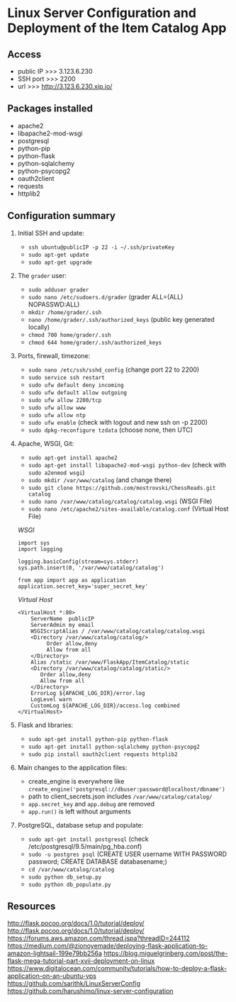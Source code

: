 # Linux Server Configuration and Deployment of the Item Catalog App

## Access

- public IP >>> 3.123.6.230
- SSH port >>> 2200
- url >>> http://3.123.6.230.xip.io/

## Packages installed

- apache2
- libapache2-mod-wsgi
- postgresql
- python-pip
- python-flask 
- python-sqlalchemy 
- python-psycopg2
- oauth2client 
- requests 
- httplib2

## Configuration summary

1. Initial SSH and update:
   - `ssh ubuntu@publicIP -p 22 -i ~/.ssh/privateKey`
   - `sudo apt-get update`
   - `sudo apt-get upgrade`

2. The `grader` user:
   - `sudo adduser grader`
   - `sudo nano /etc/sudoers.d/grader` (grader ALL=(ALL) NOPASSWD:ALL)
   - `mkdir /home/grader/.ssh`
   - `nano /home/grader/.ssh/authorized_keys` (public key generated locally)
   - `chmod 700 home/grader/.ssh`
   - `chmod 644 home/grader/.ssh/authorized_keys`

3. Ports, firewall, timezone:
   - `sudo nano /etc/ssh/sshd_config` (change port 22 to 2200)
   - `sudo service ssh restart`
   - `sudo ufw default deny incoming`
   - `sudo ufw default allow outgoing`
   - `sudo ufw allow 2200/tcp`
   - `sudo ufw allow www`
   - `sudo ufw allow ntp`
   - `sudo ufw enable` (check with logout and new ssh on -p 2200)
   - `sudo dpkg-reconfigure tzdata` (choose none, then UTC)

4. Apache, WSGI, Git:
   - `sudo apt-get install apache2`
   - `sudo apt-get install libapache2-mod-wsgi python-dev` 
     (check with `sudo a2enmod wsgi`)
   - `sudo mkdir /var/www/catalog` (and change there)
   - `sudo git clone https://github.com/mostrovski/ChessReads.git catalog`
   - `sudo nano /var/www/catalog/catalog/catalog.wsgi` (WSGI File)
   - `sudo nano /etc/apache2/sites-available/catalog.conf` (Virtual Host File)
   
   *WSGI*
   ```
   import sys
   import logging

   logging.basicConfig(stream=sys.stderr)
   sys.path.insert(0, '/var/www/catalog/catalog')

   from app import app as application
   application.secret_key='super_secret_key'
   ```
   *Virtual Host*
   ```
   <VirtualHost *:80>
       ServerName  publicIP
       ServerAdmin my email
       WSGIScriptAlias / /var/www/catalog/catalog/catalog.wsgi
       <Directory /var/www/catalog/catalog/>
            Order allow,deny
            Allow from all
       </Directory>
       Alias /static /var/www/FlaskApp/ItemCatalog/static
       <Directory /var/www/catalog/catalog/static/>
          Order allow,deny
          Allow from all
       </Directory>
       ErrorLog ${APACHE_LOG_DIR}/error.log
       LogLevel warn
       CustomLog ${APACHE_LOG_DIR}/access.log combined
   </VirtualHost>
   ```
5. Flask and libraries:
   - `sudo apt-get install python-pip python-flask`
   - `sudo apt-get install python-sqlalchemy python-psycopg2`
   - `sudo pip install oauth2client requests httplib2`

6. Main changes to the application files:
   - create_engine is everywhere like 
     `create_engine('postgresql://dbuser:password@localhost/dbname')`
   - path to client_secrets.json includes `/var/www/catalog/catalog/`
   - `app.secret_key` and `app.debug` are removed
   - `app.run()` is left without arguments 

7. PostgreSQL, database setup and populate:
   - `sudo apt-get install postgresql` 
     (check /etc/postgresql/9.5/main/pg_hba.conf)
   - `sudo -u postgres psql`
     (CREATE USER username WITH PASSWORD password;
      CREATE DATABASE databasename;)
   - `cd /var/www/catalog/catalog`
   - `sudo python db_setup.py`
   - `sudo python db_populate.py`

## Resources

http://flask.pocoo.org/docs/1.0/tutorial/deploy/
http://flask.pocoo.org/docs/1.0/tutorial/deploy/
https://forums.aws.amazon.com/thread.jspa?threadID=244112
https://medium.com/@zionoyemade/deploying-flask-application-to-amazon-lightsail-199e79bb256a
https://blog.miguelgrinberg.com/post/the-flask-mega-tutorial-part-xvii-deployment-on-linux
https://www.digitalocean.com/community/tutorials/how-to-deploy-a-flask-application-on-an-ubuntu-vps
https://github.com/sarithk/LinuxServerConfig
https://github.com/harushimo/linux-server-configuration